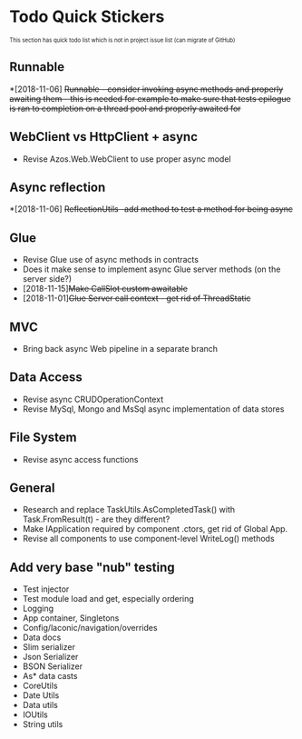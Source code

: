 # Todo Quick Stickers
<sub><sup>This section has quick todo list which is not in project issue list
 (can migrate of GitHub)</sub></sup>


## Runnable
*[2018-11-06] ~~Runnable - consider invoking async methods and properly awaiting them - 
 this is needed for example to make sure that tests epilogue is ran to completion on 
a thread pool and properly awaited for~~

## WebClient vs HttpClient + async
* Revise Azos.Web.WebClient to use proper async model

## Async reflection
*[2018-11-06] ~~ReflectionUtils -add method to test a method for being async~~

## Glue
* Revise Glue use of async methods in contracts
* Does it make sense to implement async Glue server methods (on the server side?)
* [2018-11-15]~~Make CallSlot custom awaitable~~
* [2018-11-01]~~Glue Server call context - get rid of ThreadStatic~~

## MVC
* Bring back async Web pipeline in a separate branch

## Data Access
* Revise async CRUDOperationContext
* Revise MySql, Mongo and MsSql async implementation of data stores

## File System
* Revise async access functions

## General
* Research and replace TaskUtils.AsCompletedTask() with Task.FromResult(t) - are they different?
* Make IApplication required by component .ctors, get rid of Global App.
* Revise all components to use component-level WriteLog() methods

## Add very base "nub" testing
* Test injector
* Test module load and get, especially ordering
* Logging
* App container, Singletons
* Config/laconic/navigation/overrides
* Data docs
* Slim serializer
* Json Serializer
* BSON Serializer
* As* data casts
* CoreUtils 
* Date Utils
* Data utils
* IOUtils
* String utils 
